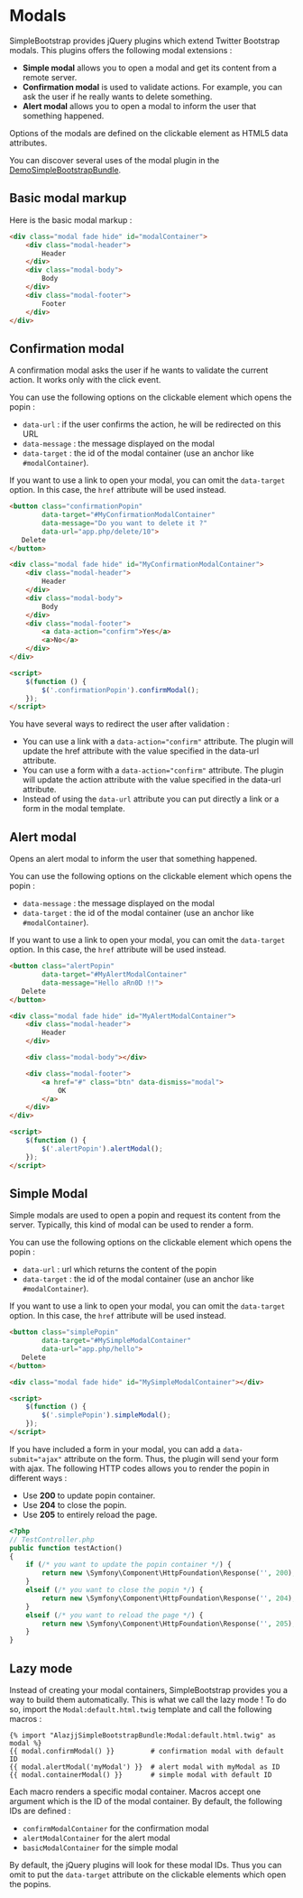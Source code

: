 Modals
======

SimpleBootstrap provides jQuery plugins which extend Twitter Bootstrap modals. This plugins offers the following modal extensions :

* **Simple modal** allows you to open a modal and get its content from a remote server.
* **Confirmation modal** is used to validate actions. For example, you can ask the user if he really wants to delete something.
* **Alert modal** allows you to open a modal to inform the user that something happened.

Options of the modals are defined on the clickable element as HTML5 data attributes.

You can discover several uses of the modal plugin in the [DemoSimpleBootstrapBundle](https://github.com/alazjj/DemoSimpleBootstrapBundle).

Basic modal markup
------------------

Here is the basic modal markup :
```html
<div class="modal fade hide" id="modalContainer">
    <div class="modal-header">
        Header
    </div>
    <div class="modal-body">
        Body
    </div>
    <div class="modal-footer">
        Footer
    </div>
</div>
```
Confirmation modal
------------------

A confirmation modal asks the user if he wants to validate the current action. It works only with the click event.

You can use the following options  on the clickable element which opens the popin :

* `data-url` : if the user confirms the action, he will be redirected on this URL
* `data-message` : the message displayed on the modal
* `data-target` : the id of the modal container (use an anchor like `#modalContainer`).

If you want to use a link to open your modal, you can omit the `data-target` option. In this case, the `href` attribute will be used instead.
```html
<button class="confirmationPopin"
        data-target="#MyConfirmationModalContainer"
        data-message="Do you want to delete it ?"
        data-url="app.php/delete/10">
   Delete
</button>

<div class="modal fade hide" id="MyConfirmationModalContainer">
    <div class="modal-header">
        Header
    </div>
    <div class="modal-body">
        Body
    </div>
    <div class="modal-footer">
        <a data-action="confirm">Yes</a>
        <a>No</a>
    </div>
</div>

<script>
    $(function () {
        $('.confirmationPopin').confirmModal();
    });
</script>
```

You have several ways to redirect the user after validation :

* You can use a link with a `data-action="confirm"` attribute. The plugin will update the href attribute with the value specified in the data-url attribute.
* You can use a form with a `data-action="confirm"` attribute.  The plugin will update the action attribute  with the value specified in the data-url attribute.
* Instead of using the `data-url` attribute you can put directly a link or a form in the modal template.


Alert modal
-----------

Opens an alert modal to inform the user that something happened.

You can use the following options on the clickable element which opens the popin :

* `data-message` : the message displayed on the modal
* `data-target` : the id of the modal container (use an anchor like `#modalContainer`).

If you want to use a link to open your modal, you can omit the `data-target` option. In this case, the `href` attribute will be used instead.
```html
<button class="alertPopin"
        data-target="#MyAlertModalContainer"
        data-message="Hello aRn0D !!">
   Delete
</button>

<div class="modal fade hide" id="MyAlertModalContainer">
    <div class="modal-header">
        Header
    </div>

    <div class="modal-body"></div>

    <div class="modal-footer">
        <a href="#" class="btn" data-dismiss="modal">
            OK
        </a>
    </div>
</div>

<script>
    $(function () {
        $('.alertPopin').alertModal();
    });
</script>
```
Simple Modal
------------

Simple modals are used to open a popin and request its content from the server. Typically, this kind of modal can be used to render a form.

You can use the following options on the clickable element which opens the popin :

* `data-url` : url which returns the content of the popin
* `data-target` : the id of the modal container (use an anchor like `#modalContainer`).

If you want to use a link to open your modal, you can omit the `data-target` option. In this case, the `href` attribute will be used instead.
```html
<button class="simplePopin"
        data-target="#MySimpleModalContainer"
        data-url="app.php/hello">
   Delete
</button>

<div class="modal fade hide" id="MySimpleModalContainer"></div>

<script>
    $(function () {
        $('.simplePopin').simpleModal();
    });
</script>
```
If you have included a form in your modal, you can add a `data-submit="ajax"` attribute on the form. Thus, the plugin  will send your form with ajax. The following HTTP codes allows you to render the popin in different ways :

* Use **200** to update popin container.
* Use **204** to close the popin.
* Use **205** to entirely reload the page.

```php
<?php
// TestController.php
public function testAction()
{
    if (/* you want to update the popin container */) {
        return new \Symfony\Component\HttpFoundation\Response('', 200);
    }
    elseif (/* you want to close the popin */) {
        return new \Symfony\Component\HttpFoundation\Response('', 204);
    }
    elseif (/* you want to reload the page */) {
        return new \Symfony\Component\HttpFoundation\Response('', 205);
    }
}
```
Lazy mode
---------

Instead of creating your modal containers, SimpleBootstrap provides you a way to build them automatically. This is what we call the lazy mode ! To do so, import the `Modal:default.html.twig` template and call the following macros :
```html+jinja
{% import "AlazjjSimpleBootstrapBundle:Modal:default.html.twig" as modal %}
{{ modal.confirmModal() }}         # confirmation modal with default ID
{{ modal.alertModal('myModal') }}  # alert modal with myModal as ID
{{ modal.containerModal() }}       # simple modal with default ID
```
Each macro renders a specific modal container. Macros accept one argument which is the ID of the modal container. By default, the following IDs are defined :

* `confirmModalContainer` for the confirmation modal
* `alertModalContainer` for the alert modal
* `basicModalContainer` for the simple modal

By default, the jQuery plugins will look for these modal IDs. Thus you can omit to put the `data-target` attribute on the clickable elements which open the popins.
